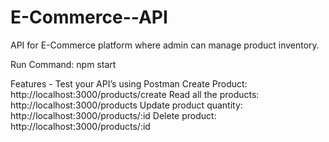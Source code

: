 # E-Commerce--API
API for  E-Commerce platform where admin can manage product inventory.


Run Command: npm start

Features - Test your API’s using Postman 
Create Product: http://localhost:3000/products/create
Read all the products: http://localhost:3000/products
Update product quantity: http://localhost:3000/products/:id
Delete product: http://localhost:3000/products/:id
